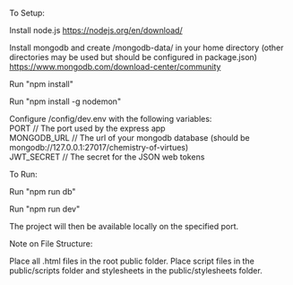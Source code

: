 To Setup:

Install node.js https://nodejs.org/en/download/

Install mongodb and create /mongodb-data/ in your home directory (other directories may be used but should be configured in package.json) https://www.mongodb.com/download-center/community

Run "npm install"

Run "npm install -g nodemon"

Configure /config/dev.env with the following variables:
  <br>PORT // The port used by the express app
  <br>MONGODB_URL // The url of your mongodb database (should be mongodb://127.0.0.1:27017/chemistry-of-virtues)
  <br>JWT_SECRET // The secret for the JSON web tokens

To Run: 
  
Run "npm run db"

Run "npm run dev"

The project will then be available locally on the specified port.

Note on File Structure:

Place all .html files in the root public folder. Place script files in the public/scripts folder and stylesheets in the public/stylesheets folder.
